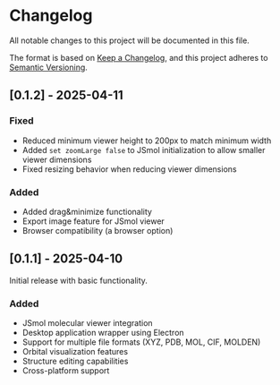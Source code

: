 # Changelog

All notable changes to this project will be documented in this file.

The format is based on [Keep a Changelog](https://keepachangelog.com/en/1.0.0/),
and this project adheres to [Semantic Versioning](https://semver.org/spec/v2.0.0.html).

## [0.1.2] - 2025-04-11

### Fixed
- Reduced minimum viewer height to 200px to match minimum width
- Added `set zoomLarge false` to JSmol initialization to allow smaller viewer dimensions
- Fixed resizing behavior when reducing viewer dimensions

### Added
- Added drag&minimize functionality
- Export image feature for JSmol viewer
- Browser compatibility (a browser option)

## [0.1.1] - 2025-04-10

Initial release with basic functionality.

### Added
- JSmol molecular viewer integration
- Desktop application wrapper using Electron
- Support for multiple file formats (XYZ, PDB, MOL, CIF, MOLDEN)
- Orbital visualization features
- Structure editing capabilities
- Cross-platform support
